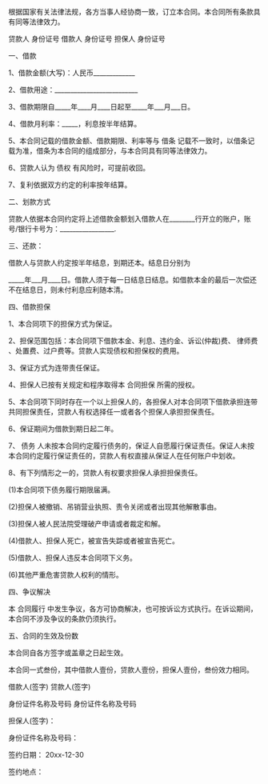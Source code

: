 
 


根据国家有关法律法规，各方当事人经协商一致，订立本合同。本合同所有条款具有同等法律效力。


贷款人 身份证号 借款人 身份证号 担保人 身份证号


一、借款


1、借款金额(大写)：人民币_____________


2、借款用途：__________________________


3、借款期限自_____年____月____日起至_____年___月___日。


4、借款月利率：_____，利息按半年结算。


5、本合同记载的借款金额、借款期限、利率等与
借条
记载不一致时，以借条记载为准，借条为本合同的组成部分，与本合同具有同等法律效力。


6、贷款人认为
债权
有风险时，可提前收回。


7、复利依据双方约定的利率按年结算。


二、划款方式


贷款人依据本合同约定将上述借款金额划入借款人在________行开立的账户，账号/银行卡号为：_________________.


三、还款：


借款人与贷款人约定按半年结息，到期还本。结息日分别为


_____年___月____日。借款人须于每一日结息日结息。如借款本金的最后一次偿还不在结息日，则未付利息应利随本清。


四、借款担保


1、本合同项下的担保方式为保证。


2、担保范围包括：本合同项下借款本金、利息、违约金、诉讼(仲裁)费、
律师费
、处置费、过户费等。贷款人实现债权和担保权的费用。


3、保证方式为连带责任保证。


4、担保人已按有关规定和程序取得本
合同担保
所需的授权。


5、本合同项下同时存在一个以上担保人的，各担保人对本合同项下借款承担连带共同担保责任，贷款人有权选择任一或者各个担保人承担担保责任。


6、保证期间为借款到期日起二年。


7、
债务
人未按本合同约定履行债务的，保证人自愿履行保证责任。保证人未按本合同约定履行保证责任的，贷款人有权直接从保证人在任何账户中划收。


8、有下列情形之一的，贷款人有权要求担保人承担担保责任。


(1)本合同项下债务履行期限届满。


(2)担保人被撤销、吊销营业执照、责令关闭或者出现其他解散事由。


(3)担保人被人民法院受理破产申请或者裁定和解。


(4)借款人、担保人死亡，被宣告失踪或者被宣告死亡。


(5)借款人、担保人违反本合同项下义务。


(6)其他严重危害贷款人权利的情形。


四、争议解决


本
合同履行
中发生争议，各方可协商解决，也可按诉讼方式执行。在诉讼期间，本合同不涉及争议的条款仍须执行。


五、合同的生效及份数


本合同自各方签字或盖章之日起生效。


本合同一式叁份，其中借款人壹份，贷款人壹份，担保人壹份，叁份效力相同。


借款人(签字) 贷款人(签字)


身份证件名称及号码 身份证件名称及号码


担保人(签字)：


身份证件名称及号码：


签约日期： 20xx-12-30


签约地点：
 


 

 
 
 
 
 
  


  
 

  


  


  
 
 
 
 

